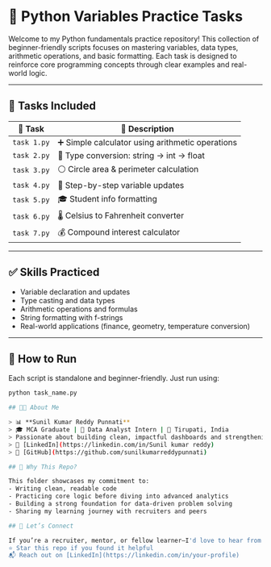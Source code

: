 # 🧠 Python Variables Practice Tasks

Welcome to my Python fundamentals practice repository! This collection of beginner-friendly scripts focuses on mastering variables, data types, arithmetic operations, and basic formatting. Each task is designed to reinforce core programming concepts through clear examples and real-world logic.

---

## 📂 Tasks Included

| 🧪 Task | 📄 Description |
|--------|----------------|
| `task 1.py` | ➕ Simple calculator using arithmetic operations |
| `task 2.py` | 🔄 Type conversion: string → int → float |
| `task 3.py` | ⚪ Circle area & perimeter calculation |
| `task 4.py` | 🔧 Step-by-step variable updates |
| `task 5.py` | 🎓 Student info formatting |
| `task 6.py` | 🌡️ Celsius to Fahrenheit converter |
| `task 7.py` | 💰 Compound interest calculator |

---

## ✅ Skills Practiced

- Variable declaration and updates  
- Type casting and data types  
- Arithmetic operations and formulas  
- String formatting with f-strings  
- Real-world applications (finance, geometry, temperature conversion)

---

## 🚀 How to Run

Each script is standalone and beginner-friendly. Just run using:

```bash
python task_name.py

## 👨‍💻 About Me

> 📊 **Sunil Kumar Reddy Punnati**  
> 🎓 MCA Graduate | 💼 Data Analyst Intern | 📍 Tirupati, India  
> Passionate about building clean, impactful dashboards and strengthening Python fundamentals for real-world analytics.  
> 🔗 [LinkedIn](https://linkedin.com/in/Sunil kumar reddy)  
> 🔗 [GitHub](https://github.com/sunilkumarreddypunnati)

## 🌟 Why This Repo?

This folder showcases my commitment to:
- Writing clean, readable code  
- Practicing core logic before diving into advanced analytics  
- Building a strong foundation for data-driven problem solving  
- Sharing my learning journey with recruiters and peers

## 🙌 Let’s Connect

If you’re a recruiter, mentor, or fellow learner—I'd love to hear from you!  
⭐ Star this repo if you found it helpful  
📬 Reach out on [LinkedIn](https://linkedin.com/in/your-profile)

